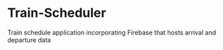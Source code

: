 # Train-Scheduler
Train schedule application incorporating Firebase that hosts arrival and departure data
